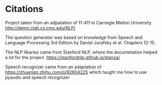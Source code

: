 # Citations
Project taken from an adpatation of 11-411 in Carnegie Mellon University
http://demo.clab.cs.cmu.edu/NLP/

The question generator was based on knowledge from Speech and Language Processing 3rd Edition by Daniel Jurafsky et al. Chapters 12-15.

The NLP libaries came from Stanford NLP, where the documetation helped a lot for the project.
https://stanfordnlp.github.io/stanza/

Speech recognizer came from an adaptation of https://zhuanlan.zhihu.com/p/92604225 which taught me how to use pyaudio and speech recognizer
